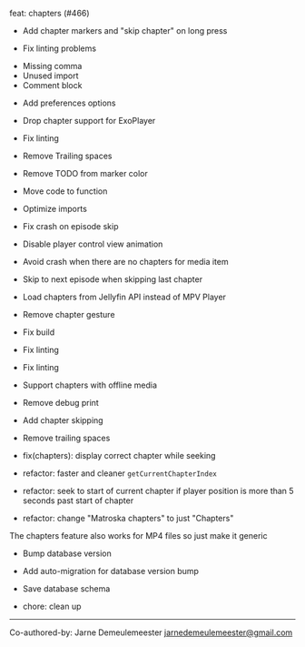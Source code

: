 feat: chapters (#466)

* Add chapter markers and "skip chapter" on long press

* Fix linting problems

- Missing comma
- Unused import
- Comment block

* Add preferences options

* Drop chapter support for ExoPlayer

* Fix linting

* Remove Trailing spaces

* Remove TODO from marker color

* Move code to function

* Optimize imports

* Fix crash on episode skip

* Disable player control view animation

* Avoid crash when there are no chapters for media item

* Skip to next episode when skipping last chapter

* Load chapters from Jellyfin API instead of MPV Player

* Remove chapter gesture

* Fix build

* Fix linting

* Fix linting

* Support chapters with offline media

* Remove debug print

* Add chapter skipping

* Remove trailing spaces

* fix(chapters): display correct chapter while seeking

* refactor: faster and cleaner `getCurrentChapterIndex`

* refactor: seek to start of current chapter if player position is more than 5 seconds past start of chapter

* refactor: change "Matroska chapters" to just "Chapters"

The chapters feature also works for MP4 files so just make it generic

* Bump database version

* Add auto-migration for database version bump

* Save database schema

* chore: clean up

---------

Co-authored-by: Jarne Demeulemeester <jarnedemeulemeester@gmail.com>
